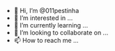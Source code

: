 - 👋 Hi, I’m @011pestinha
- 👀 I’m interested in ...
- 🌱 I’m currently learning ...
- 💞️ I’m looking to collaborate on ...
- 📫 How to reach me ...

<!---
011pestinha/011pestinha is a ✨ special ✨ repository because its `README.md` (this file) appears on your GitHub profile.
You can click the Preview link to take a look at your changes.
--->
